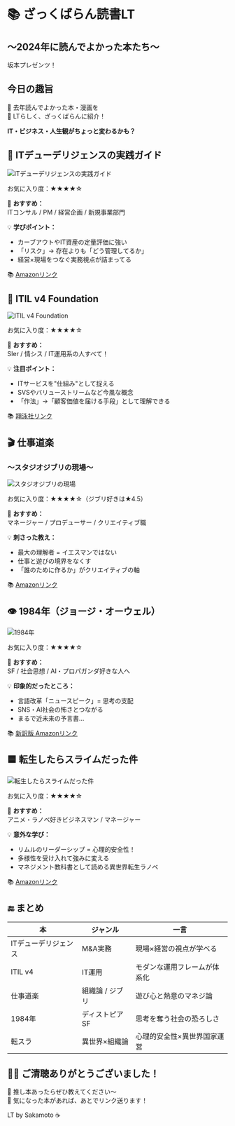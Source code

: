 # 📚 ざっくばらん読書LT  
## 〜2024年に読んでよかった本たち〜  
坂本プレゼンツ！

## 今日の趣旨

📅 去年読んでよかった本・漫画を  
🍻 LTらしく、ざっくばらんに紹介！

**IT・ビジネス・人生観がちょっと変わるかも？**

## 📘 ITデューデリジェンスの実践ガイド

![ITデューデリジェンスの実践ガイド](img/ITデューデリジェンスの実践ガイド.png)

お気に入り度：★★★★☆

👤 **おすすめ：**  
ITコンサル / PM / 経営企画 / 新規事業部門

💡 **学びポイント：**
- カーブアウトやIT資産の定量評価に強い
- 「リスク」→ 存在よりも「どう管理してるか」
- 経営×現場をつなぐ実務視点が詰まってる

📚 [Amazonリンク](https://www.amazon.co.jp/dp/4502470910)

## 🔧 ITIL v4 Foundation

![ITIL v4 Foundation](img/Foundation.jpg)

お気に入り度：★★★★☆

👤 **おすすめ：**  
SIer / 情シス / IT運用系の人すべて！

💡 **注目ポイント：**
- ITサービスを"仕組み"として捉える
- SVSやバリューストリームなど今風な概念
- 「作法」→「顧客価値を届ける手段」として理解できる

📚 [翔泳社リンク](https://www.shoeisha.co.jp/book/detail/9784798172046)

## 🎬 仕事道楽  
### 〜スタジオジブリの現場〜

![スタジオジブリの現場](img/スタジオジブリの現場.jpg)

お気に入り度：★★★★☆（ジブリ好きは★4.5）

👤 **おすすめ：**  
マネージャー / プロデューサー / クリエイティブ職

💡 **刺さった教え：**
- 最大の理解者 = イエスマンではない
- 仕事と遊びの境界をなくす
- 「誰のために作るか」がクリエイティブの軸

📚 [Amazonリンク](https://www.amazon.co.jp/dp/4004314860)

## 👁 1984年（ジョージ・オーウェル）

![1984年](img/1984年.jpg)

お気に入り度：★★★★☆

👤 **おすすめ：**  
SF / 社会思想 / AI・プロパガンダ好きな人へ

💡 **印象的だったところ：**
- 言語改革「ニュースピーク」= 思考の支配
- SNS・AI社会の怖さとつながる
- まるで近未来の予言書…

📚 [新訳版 Amazonリンク](https://www.amazon.co.jp/dp/4041092450)

## 🟦 転生したらスライムだった件

![転生したらスライムだった件](img/転生したらスライムだった件.webp)

お気に入り度：★★★★☆

👤 **おすすめ：**  
アニメ・ラノベ好きビジネスマン / マネージャー

💡 **意外な学び：**
- リムルのリーダーシップ = 心理的安全性！
- 多様性を受け入れて強みに変える
- マネジメント教科書として読める異世界転生ラノベ

📚 [Amazonリンク](https://www.amazon.co.jp/dp/B07NC99TBP)

## 🔚 まとめ

| 本 | ジャンル | 一言 |
|----|----------|------|
| ITデューデリジェンス | M&A実務 | 現場×経営の視点が学べる |
| ITIL v4 | IT運用 | モダンな運用フレームが体系化 |
| 仕事道楽 | 組織論 / ジブリ | 遊び心と熱意のマネジ論 |
| 1984年 | ディストピアSF | 思考を奪う社会の恐ろしさ |
| 転スラ | 異世界×組織論 | 心理的安全性×異世界国家運営 |

## 🙇‍♂️ ご清聴ありがとうございました！

📣 推し本あったらぜひ教えてください〜  
📮 気になった本があれば、あとでリンク送ります！

LT by Sakamoto ☕ 